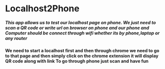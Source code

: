 # Localhost2Phone
##### This app allows us to test our localhost page on phone. We just need to scan a QR code or write url on browser on phone and our phone and Computer should be connect through wifi whether its by phone,laptop or any router
#### We need to start a localhost first and then through chrome we need to go to that page and then simply click on the chrome extension it will display QR code along with link To go through phone just scan and have fun
